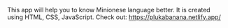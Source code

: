 This app will help you to know Minionese language better. It is created using HTML, CSS, JavaScript.
Check out: https://plukabanana.netlify.app/